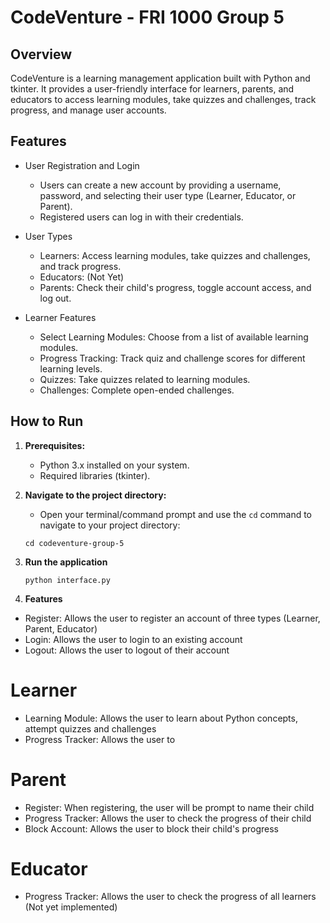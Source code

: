 # CodeVenture - FRI 1000 Group 5

## Overview

CodeVenture is a learning management application built with Python and tkinter. It provides a user-friendly interface for learners, parents, and educators to access learning modules, take quizzes and challenges, track progress, and manage user accounts.

## Features

- User Registration and Login
  - Users can create a new account by providing a username, password, and selecting their user type (Learner, Educator, or Parent).
  - Registered users can log in with their credentials.

- User Types
  - Learners: Access learning modules, take quizzes and challenges, and track progress.
  - Educators: (Not Yet)
  - Parents: Check their child's progress, toggle account access, and log out.

- Learner Features
  - Select Learning Modules: Choose from a list of available learning modules.
  - Progress Tracking: Track quiz and challenge scores for different learning levels.
  - Quizzes: Take quizzes related to learning modules.
  - Challenges: Complete open-ended challenges.

## How to Run

1. **Prerequisites:**
   - Python 3.x installed on your system.
   - Required libraries (tkinter).

2. **Navigate to the project directory:**
   - Open your terminal/command prompt and use the `cd` command to navigate to your project directory:

   ```shell
   cd codeventure-group-5
   ```

3. **Run the application**
   ```shell
   python interface.py
   ```

4. **Features**
  - Register: Allows the user to register an account of three types (Learner, Parent, Educator)
  - Login: Allows the user to login to an existing account
  - Logout: Allows the user to logout of their account
  
  # Learner
  - Learning Module: Allows the user to learn about Python concepts, attempt quizzes and challenges
  - Progress Tracker: Allows the user to 

  # Parent
  - Register: When registering, the user will be prompt to name their child
  - Progress Tracker: Allows the user to check the progress of their child
  - Block Account: Allows the user to block their child's progress

  # Educator
  - Progress Tracker: Allows the user to check the progress of all learners (Not yet implemented)